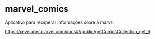 # marvel_comics
Aplicativo para recuperar informações sobre a marvel


https://developer.marvel.com/docs#!/public/getComicsCollection_get_6